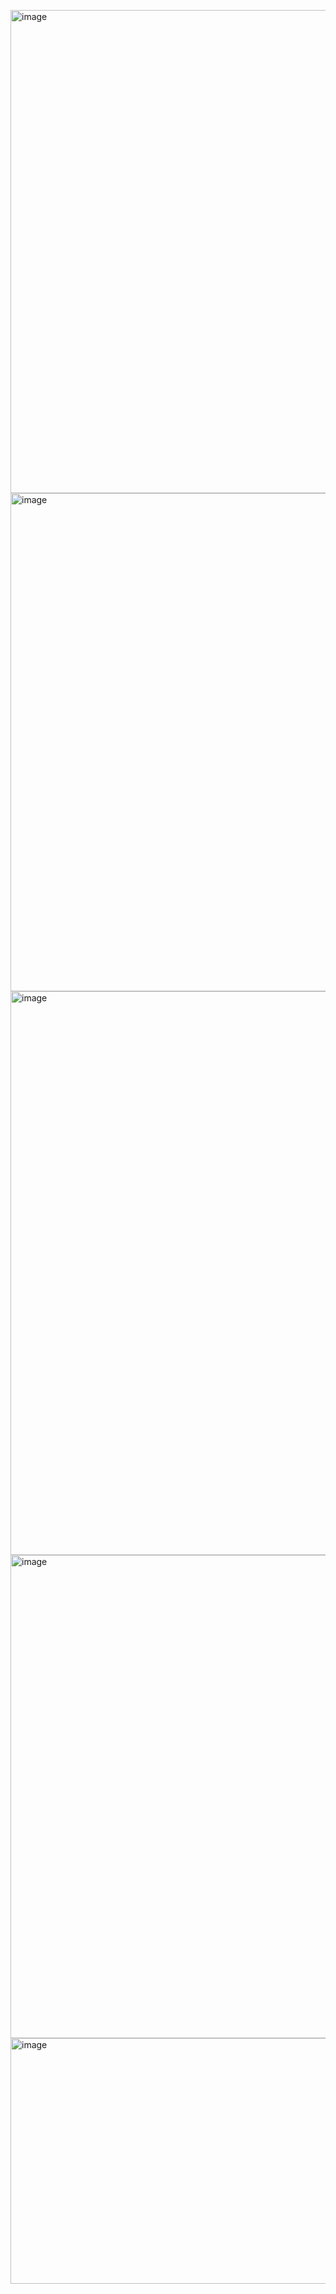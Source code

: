 <img width="937" height="773" alt="image" src="https://github.com/user-attachments/assets/73a3d62c-abf8-4cb8-9350-cc1e7d3092b4" /><img width="1141" height="797" alt="image" src="https://github.com/user-attachments/assets/65e61de8-1f67-4fcc-8533-b9d1bc3321e1" />
<img width="832" height="902" alt="image" src="https://github.com/user-attachments/assets/928a6f74-839d-4662-a3d3-cfe8f8f356b7" />
<img width="937" height="773" alt="image" src="https://github.com/user-attachments/assets/6ebabc2e-7214-4446-95b8-397243962a8c" />
<img width="1177" height="393" alt="image" src="https://github.com/user-attachments/assets/e77d9b37-51d0-4925-87ca-3edb717ab470" />

